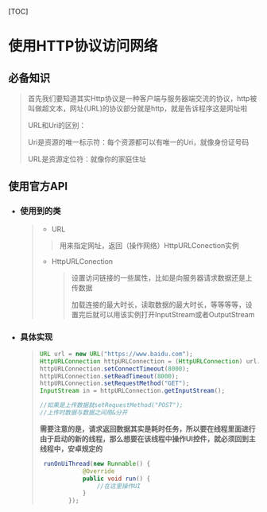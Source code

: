 [TOC]

# 使用HTTP协议访问网络

## 必备知识

> 首先我们要知道其实Http协议是一种客户端与服务器端交流的协议，http被叫做超文本，网址(URL)的协议部分就是http，就是告诉程序这是网址啦
>
> URL和Uri的区别：
>
> Uri是资源的唯一标示符：每个资源都可以有唯一的Uri，就像身份证号码
>
> URL是资源定位符：就像你的家庭住址

## 使用官方API

+ ### 使用到的类

  > +  URL 
  >
  >   >  用来指定网址，返回（操作网络）HttpURLConection实例
  >
  > + HttpURLConection
  >
  >   > 设置访问链接的一些属性，比如是向服务器请求数据还是上传数据
  >   >
  >   > 加载连接的最大时长，读取数据的最大时长，等等等等，设置完后就可以用该实例打开InputStream或者OutputStream

+ ### 具体实现

  > ~~~java
  > URL url = new URL("https://www.baidu.com");
  > HttpURLConnection httpURLConnection = (HttpURLConnection) url.openConnection();
  > httpURLConnection.setConnectTimeout(8000);
  > httpURLConnection.setReadTimeout(8000);
  > httpURLConnection.setRequestMethod("GET");
  > InputStream in = httpURLConnection.getInputStream();
  >
  > //如果是上传数据就setRequestMethod("POST");
  > //上传时数据与数据之间用&分开
  > ~~~
  >
  > **需要注意的是，请求返回数据其实是耗时任务，所以要在线程里面进行由于启动的新的线程，那么想要在该线程中操作UI控件，就必须回到主线程中，安卓规定的**
  >
  > ~~~java
  >  runOnUiThread(new Runnable() {
  >             @Override
  >             public void run() {
  >                 //在这里操作UI
  >             }
  >         });
  > ~~~
  >

